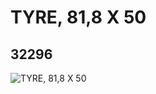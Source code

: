 # TYRE, 81,8 X 50
## 32296
![TYRE, 81,8 X 50](https://lc-www-live-s.legocdn.com/media/bricks/5/2/4294850.jpg)